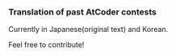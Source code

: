 ### Translation of past AtCoder contests

Currently in Japanese(original text) and Korean.

Feel free to contribute!